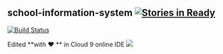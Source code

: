 ## school-information-system  [![Stories in Ready](https://badge.waffle.io/anbestephen/school-information-system.svg?label=ready&title=Ready)](http://waffle.io/anbestephen/school-information-system)


[![Build Status](https://travis-ci.org/anbestephen/school-information-system.svg)](https://travis-ci.org/anbestephen/school-information-system)

Edited **with :heart: ** in Cloud 9 online IDE [<img src="https://d6ff1xmuve0sx.cloudfront.net/nc-3.0.2778-61b1e618/static/plugins/c9.profile/static/images/c9-logo.png">](hhttps://ide.c9.io/anbestephen/school-information-system/)